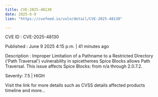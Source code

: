```yaml
---
title: CVE-2025-48130
date: 2025-6-9
lien: "https://cvefeed.io/vuln/detail/CVE-2025-48130"

---
```


CVE ID : CVE-2025-48130

Published :  June 9
2025
4:15 p.m. | 41 minutes ago

Description : Improper Limitation of a Pathname to a Restricted Directory ('Path Traversal') vulnerability in spicethemes Spice Blocks allows Path Traversal. This issue affects Spice Blocks: from n/a through 2.0.7.2.

Severity: 7.5 | HIGH

Visit the link for more details
such as CVSS details
affected products
timeline
and more...
